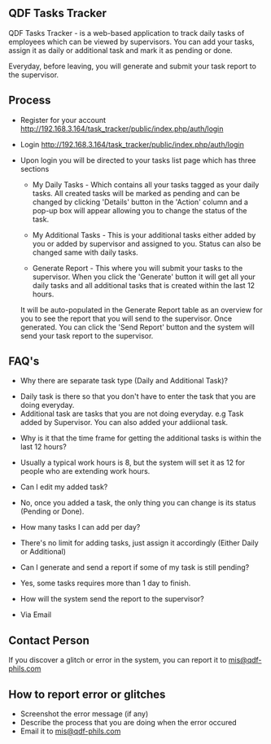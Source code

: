 ## QDF Tasks Tracker

QDF Tasks Tracker - is a web-based application to track daily tasks of employees which can be viewed by
supervisors. You can add your tasks, assign it as daily or additional task and mark it as pending or done.

Everyday, before leaving, you will generate and submit your task report to the supervisor.

## Process

* Register for your account http://192.168.3.164/task_tracker/public/index.php/auth/login
* Login http://192.168.3.164/task_tracker/public/index.php/auth/login
* Upon login you will be directed to your tasks list page which has three sections
	* My Daily Tasks - Which contains all your tasks tagged as your daily tasks. All created tasks will be marked as pending and can be changed by clicking 'Details' button in the 'Action' column and a pop-up box will appear allowing you to change the status of the task.

	* My Additional Tasks - This is your additional tasks either added by you or added by supervisor and assigned to you. Status can also be changed same with daily tasks.

	* Generate Report - This where you will submit your tasks to the supervisor. When you click the 'Generate' button it will get all your daily tasks and all additional tasks that is created within the last 12 hours.

	It will be auto-populated in the Generate Report table as an overview for you to see the report that you will send to the supervisor. Once generated. You can click the 'Send Report' button and the system will send your task report to the supervisor.


## FAQ's

* Why there are separate task type (Daily and Additional Task)?

- Daily task is there so that you don't have to enter the task that you are doing everyday.
- Additional task are tasks that you are not doing everyday. e.g Task added by Supervisor. You can also added your addiional task.

* Why is it that the time frame for getting the additional tasks is within the last 12 hours?

- Usually a typical work hours is 8, but the system will set it as 12 for people who are extending work hours.

* Can I edit my added task?

- No, once you added a task, the only thing you can change is its status (Pending or Done).

* How many tasks I can add per day?

- There's no limit for adding tasks, just assign it accordingly (Either Daily or Additional)

* Can I generate and send a report if some of my task is still pending?

- Yes, some tasks requires more than 1 day to finish.

* How will the system send the report to the supervisor?

- Via Email


## Contact Person

If you discover a glitch or error in the system, you can report it to mis@qdf-phils.com

## How to report error or glitches

* Screenshot the error message (if any)
* Describe the process that you are doing when the error occured
* Email it to mis@qdf-phils.com


